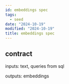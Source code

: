 ```yaml
---
id: embeddings spec
tags:
  - seed
date: "2024-10-19"
modified: "2024-10-19"
title: embeddings spec
---
```


## contract

inputs: text, queries from sql

outputs: embeddings
